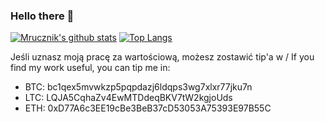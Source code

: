 ### Hello there 👋

[![Mrucznik's github stats](https://github-readme-stats.vercel.app/api?username=Mrucznik&count_private=true&show_icons=true&theme=tokyonight)](https://github.com/Mrucznik?tab=repositories) 
[![Top Langs](https://github-readme-stats.vercel.app/api/top-langs/?username=Mrucznik&count_private=true&layout=compact&langs_count=8&theme=tokyonight)](https://github.com/Mrucznik?tab=repositories)

<!--
**Mrucznik/Mrucznik** is a ✨ _special_ ✨ repository because its `README.md` (this file) appears on your GitHub profile.

Here are some ideas to get you started:

- 🔭 I’m currently working on ...
- 🌱 I’m currently learning ...
- 👯 I’m looking to collaborate on ...
- 🤔 I’m looking for help with ...
- 💬 Ask me about ...
- 📫 How to reach me: ...
- 😄 Pronouns: ...
- ⚡ Fun fact: ...
-->

Jeśli uznasz moją pracę za wartościową, możesz zostawić tip'a w / If you find my work useful, you can tip me in:
- BTC: bc1qex5mvwkzp5pqpdazj6ldqps3wg7xlxr77jku7n
- LTC: LQJA5CqhaZv4EwMTDdeqBKV7tW2kgjoUds
- ETH: 0xD77A6c3EE19cBe3BeB37cD53053A75393E97B55C
